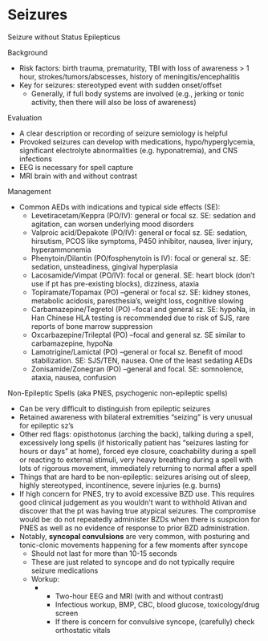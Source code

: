 # Seizures
 
Seizure without Status Epilepticus

Background

-   Risk factors: birth trauma, prematurity, TBI with loss of
    awareness > 1 hour, strokes/tumors/abscesses, history of
    meningitis/encephalitis
-   Key for seizures: stereotyped event with sudden onset/offset
    -   Generally, if full body systems are involved (e.g., jerking or
        tonic activity, then there will also be loss of awareness)

Evaluation

-   A clear description or recording of seizure semiology is helpful
-   Provoked seizures can develop with medications, hypo/hyperglycemia,
    significant electrolyte abnormalities (e.g. hyponatremia), and CNS
    infections
-   EEG is necessary for spell capture
-   MRI brain with and without contrast

Management

-   Common AEDs with indications and typical side effects (SE):
    -   Levetiracetam/Keppra (PO/IV): general or focal sz. SE: sedation
        and agitation, can worsen underlying mood disorders
    -   Valproic acid/Depakote (PO/IV): general or focal sz. SE:
        sedation, hirsutism, PCOS like symptoms, P450 inhibitor, nausea,
        liver injury, hyperammonemia
    -   Phenytoin/Dilantin (PO/fosphenytoin is IV): focal or general sz.
        SE: sedation, unsteadiness, gingival hyperplasia
    -   Lacosamide/Vimpat (PO/IV): focal or general. SE: heart block
        (don’t use if pt has pre-existing blocks), dizziness, ataxia
    -   Topiramate/Topamax (PO) –general or focal sz. SE: kidney stones,
        metabolic acidosis, paresthesia’s, weight loss, cognitive
        slowing
    -   Carbamazepine/Tegretol (PO) –focal and general sz. SE: hypoNa,
        in Han Chinese HLA testing is recommended due to risk of SJS,
        rare reports of bone marrow suppression
    -   Oxcarbazepine/Trileptal (PO) –focal and general sz. SE similar
        to carbamazepine, hypoNa
    -   Lamotrigine/Lamictal (PO) –general or focal sz. Benefit of mood
        stabilization. SE: SJS/TEN, nausea. One of the least sedating
        AEDs
    -   Zonisamide/Zonegran (PO) –general and focal. SE: somnolence,
        ataxia, nausea, confusion

Non-Epileptic Spells (aka PNES, psychogenic non-epileptic spells)

-   Can be very difficult to distinguish from epileptic seizures
-   Retained awareness with bilateral extremities “seizing” is very
    unusual for epileptic sz’s
-   Other red flags: opisthotonus (arching the back), talking during a
    spell, excessively long spells (if historically patient has
    “seizures lasting for hours or days” at home), forced eye closure,
    coachability during a spell or reacting to external stimuli, very
    heavy breathing during a spell with lots of rigorous movement,
    immediately returning to normal after a spell
-   Things that are hard to be non-epileptic: seizures arising out of
    sleep, highly stereotyped, incontinence, severe injuries (e.g.
    burns)
-   If high concern for PNES, try to avoid excessive BZD use. This
    requires good clinical judgement as you wouldn't want to withhold
    Ativan and discover that the pt was having true atypical seizures.
    The compromise would be: do not repeatedly administer BZDs when
    there is suspicion for PNES as well as no evidence of response to
    prior BZD administration.
-   Notably, **syncopal convulsions** are very common, with posturing
    and tonic-clonic movements happening for a few moments after syncope
    -   Should not last for more than 10-15 seconds
    -   These are just related to syncope and do not typically require
        seizure medications
    -   Workup:
        -   -   Two-hour EEG and MRI (with and without contrast)
            -   Infectious workup, BMP, CBC, blood glucose,
                toxicology/drug screen
            -   If there is concern for convulsive syncope, (carefully)
                check orthostatic vitals
